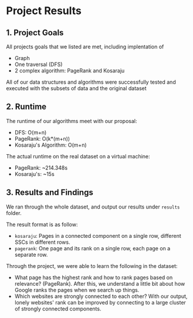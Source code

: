 # Project Results

## 1. Project Goals
All projects goals that we listed are met, including implentation of
- Graph
- One traversal (DFS)
- 2 complex algorithm: PageRank and Kosaraju

All of our data structures and algorithms were successfully tested and executed with the subsets of data and the original dataset

## 2. Runtime
The runtime of our algorithms meet with our proposal:
- DFS: O(m+n)
- PageRank: O(k*(m+n))
- Kosaraju's Algorithm: O(m+n)

The actual runtime on the real dataset on a virtual machine:
- PageRank: ~214.348s
- Kosaraju's: ~15s

## 3. Results and Findings
We ran through the whole dataset, and output our results under ```results``` folder.

The result format is as follow:
- ```kosaraju```: Pages in a connected component on a single row, different SSCs in different rows.
- ```pagerank```: One page and its rank on a single row, each page on a separate row.

Through the project, we were able to learn the following in the dataset:
- What page has the highest rank and how to rank pages based on relevance? (PageRank). After this, we understand a little bit about how Google ranks the pages when we search up things.
- Which websites are strongly connected to each other? With our output, lonely websites' rank can be improved by connecting to a large cluster of strongly connected components.
